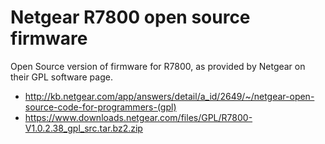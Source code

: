# Netgear R7800 open source firmware

Open Source version of firmware for R7800, as provided by Netgear on their GPL software page.

* http://kb.netgear.com/app/answers/detail/a_id/2649/~/netgear-open-source-code-for-programmers-(gpl)
* https://www.downloads.netgear.com/files/GPL/R7800-V1.0.2.38_gpl_src.tar.bz2.zip
